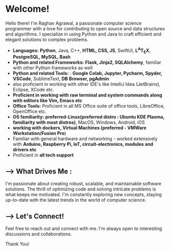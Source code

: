 # Welcome!

Hello there! I'm Raghav Agrawal, a passionate computer science programmer with a love for contributing to open source and data structures and algorithms. I specialize in using Python and Java to craft efficient and elegant solutions to complex problems.
    
- **Languages:** **Python**, Java, C++, **HTML, CSS, JS**, SwiftUI, **L<sup>A</sup>T<sub>E</sub>X**, **PostgreSQL, MySQL, Bash**
- **Python and related Frameworks:** **Flask, Jinja2, SQLAlchemy**, familiar with other Python frameworks as well
- **Python and related Tools:** : **Google Colab, Jupyter, Pycharm, Spyder, VSCode**, SublimeText, **DB Browser, pgAdmin**
- also proficient in working with other IDE's like IntelliJ Idea (JetBrains), Eclipse, XCode etc.
- **Proficient in working with raw terminal and system commands along with editors like Vim, Emacs etc**
- **Office Tools:** Proficient in all MS Office suite of office tools, LibreOffice, OpenOffice etc.
- **OS familiarity:** **preferred-Linux(preferred distro : Ubuntu KDE Plasma, familiarity with most distros)**, MacOS, Windows, Android, iOS
- **working with dockers, Virtual Machines (preferred - VMWare Workstation/Fusion Pro**)
- Familiar with general hardware and networking - worked extensively with **Arduino, Raspberry Pi, IoT, circuit-electronics, modules and drivers etc**
- Proficient in **all tech support**

<!-- ## Accepted and Merged Pull Requests (Open Source Contributions):
[Added matches to all pytest raises/warns #7866](https://github.com/sunpy/sunpy/pull/7866)
-->
<!---
## 📈 GitHub Stats
![Raghav's GitHub stats](https://github-readme-stats.vercel.app/api?username=raghav20232023&show_icons=true&theme=transparent&show=prs_merged,prs_merged_percentage&hide_rank=true&hide=issues)
-->
## --> What Drives Me :
I'm passionate about creating robust, scalable, and maintainable software solutions. The thrill of optimizing code and solving intricate problems is what keeps me motivated. I'm constantly exploring new concepts, staying up-to-date with the latest trends in the world of computer science.

## --> Let's Connect!
Feel free to reach out and connect with me. I'm always open to interesting discussions and collaborations.

Thank You!
